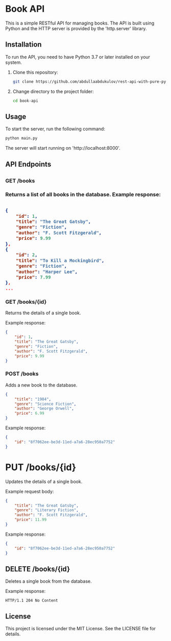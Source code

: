 <h1>Book API</h1>
<p>This is a simple RESTful API for managing books. The API is built using Python and the HTTP server is provided by the 'http.server' library.</p>
<h2>Installation</h2>
<p>To run the API, you need to have Python 3.7 or later installed on your system.</p>
<ol>
<li>Clone this repository:<br>


```bash
git clone https://github.com/abdullaabdukulov/rest-api-with-pure-python.git
```


</li>
<li>Change directory to the project folder:<br>

```bash
cd book-api
```

</li>
</ol>
<h2>Usage</h2>
<p>To start the server, run the following command:</p>

```python
python main.py
```

<p>The server will start running on 'http://localhost:8000'.</p>

<h2>API Endpoints<h2>
<h3>GET /books<h3>
<p1>Returns a list of all books in the database.</p1>
<p1>Example response:</p1>

```json

{
    "id": 1,
    "title": "The Great Gatsby",
    "genre": "Fiction",
    "author": "F. Scott Fitzgerald",
    "price": 9.99
},
{
    "id": 2,
    "title": "To Kill a Mockingbird",
    "genre": "Fiction",
    "author": "Harper Lee",
    "price": 7.99
},
...
```

<h3>GET /books/{id}</h3>
<p>Returns the details of a single book.</p>
<p>Example response:</p>

```json
{
    "id": 1,
    "title": "The Great Gatsby",
    "genre": "Fiction",
    "author": "F. Scott Fitzgerald",
    "price": 9.99
}
```

<h3>POST /books </h3>
<p>Adds a new book to the database.</p>

```json
{
    "title": "1984",
    "genre": "Science Fiction",
    "author": "George Orwell",
    "price": 6.99
}
```

<p>Example response:</p>

```json
{
    "id": "8f7062ee-be3d-11ed-a7a6-28ec950a7752"
}
```
<h1>PUT /books/{id}</h1>
<p>Updates the details of a single book.</p>
<p>Example request body:</p>

```json
{
    "title": "The Great Gatsby",
    "genre": "Literary Fiction",
    "author": "F. Scott Fitzgerald",
    "price": 11.99
}
```
<p>Example response:</p>

```json
{
    "id": "8f7062ee-be3d-11ed-a7a6-28ec950a7752"
}
```

<h2>DELETE /books/{id}</h2>
<p>Deletes a single book from the database.</p>
<p>Example response:</p>

```http request
HTTP/1.1 204 No Content
```

<h2>License</h2>
<p>This project is licensed under the MIT License. See the LICENSE file for details.</p>
